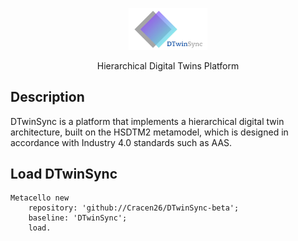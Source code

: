 <p align="center"><img alt="DTwinSync" src="logo.png" style="width: 25%; height: 25%">
<!-- <h1 align="center">Hierarchical Digital Twins Platform</h1> -->
  <p align="center">
    Hierarchical Digital Twins Platform
    <br>
  </p>
</p>

## Description
DTwinSync is a platform that implements a hierarchical digital twin architecture, built on the HSDTM2 metamodel, which is designed in accordance with Industry 4.0 standards such as AAS.
## Load DTwinSync
```
Metacello new
    repository: 'github://Cracen26/DTwinSync-beta';
    baseline: 'DTwinSync';
    load.
```
